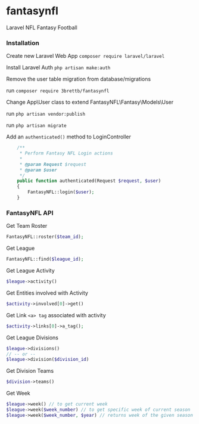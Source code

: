 # fantasynfl
Laravel NFL Fantasy Football


### Installation

Create new Laravel Web App `composer require laravel/laravel`

Install Laravel Auth `php artisan make:auth`

Remove the user table migration from database/migrations

run `composer require 3brettb/fantasynfl`

Change App\User class to extend FantasyNFL\Fantasy\Models\User

run `php artisan vendor:publish`

run `php artisan migrate`

Add an `authenticated()` method to LoginController
```php
    /**
     * Perform Fantasy NFL Login actions
     *
     * @param Request $request
     * @param $user
     */
    public function authenticated(Request $request, $user)
    {
        FantasyNFL::login($user);
    }
```

### FantasyNFL API
Get Team Roster
```php
FantasyNFL::roster($team_id);
```
Get League
```php
FantasyNFL::find($league_id);
``` 
Get League Activity
```php
$league->activity()
```
Get Entities involved with Activity
```php
$activity->involved[0]->get()
```
Get Link `<a> tag` associated with activity
```php
$activity->links[0]->a_tag();
```
Get League Divisions
```php
$league->divisions()
// -- or --
$league->division($division_id)
```
Get Division Teams
```php
$division->teams()
```
Get Week
```php
$league->week() // to get current week
$league->week($week_number) // to get specific week of current season
$league->week($week_number, $year) // returns week of the given season and number
```